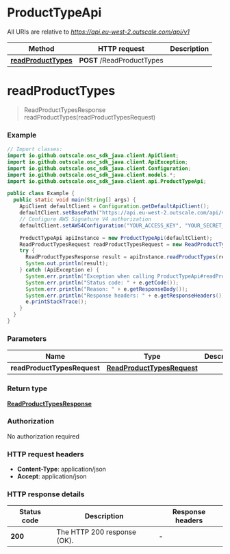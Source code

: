 # ProductTypeApi

All URIs are relative to *https://api.eu-west-2.outscale.com/api/v1*

| Method | HTTP request | Description |
|------------- | ------------- | -------------|
| [**readProductTypes**](ProductTypeApi.md#readProductTypes) | **POST** /ReadProductTypes |  |


<a name="readProductTypes"></a>
# **readProductTypes**
> ReadProductTypesResponse readProductTypes(readProductTypesRequest)



### Example
```java
// Import classes:
import io.github.outscale.osc_sdk_java.client.ApiClient;
import io.github.outscale.osc_sdk_java.client.ApiException;
import io.github.outscale.osc_sdk_java.client.Configuration;
import io.github.outscale.osc_sdk_java.client.models.*;
import io.github.outscale.osc_sdk_java.client.api.ProductTypeApi;

public class Example {
  public static void main(String[] args) {
    ApiClient defaultClient = Configuration.getDefaultApiClient();
    defaultClient.setBasePath("https://api.eu-west-2.outscale.com/api/v1");
    // Configure AWS Signature V4 authorization
    defaultClient.setAWS4Configuration("YOUR_ACCESS_KEY", "YOUR_SECRET_KEY", "REGION", "SERVICE")

    ProductTypeApi apiInstance = new ProductTypeApi(defaultClient);
    ReadProductTypesRequest readProductTypesRequest = new ReadProductTypesRequest(); // ReadProductTypesRequest | 
    try {
      ReadProductTypesResponse result = apiInstance.readProductTypes(readProductTypesRequest);
      System.out.println(result);
    } catch (ApiException e) {
      System.err.println("Exception when calling ProductTypeApi#readProductTypes");
      System.err.println("Status code: " + e.getCode());
      System.err.println("Reason: " + e.getResponseBody());
      System.err.println("Response headers: " + e.getResponseHeaders());
      e.printStackTrace();
    }
  }
}
```

### Parameters

| Name | Type | Description  | Notes |
|------------- | ------------- | ------------- | -------------|
| **readProductTypesRequest** | [**ReadProductTypesRequest**](ReadProductTypesRequest.md)|  | [optional] |

### Return type

[**ReadProductTypesResponse**](ReadProductTypesResponse.md)

### Authorization

No authorization required

### HTTP request headers

 - **Content-Type**: application/json
 - **Accept**: application/json

### HTTP response details
| Status code | Description | Response headers |
|-------------|-------------|------------------|
| **200** | The HTTP 200 response (OK). |  -  |


